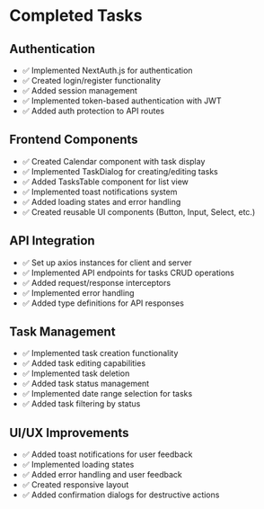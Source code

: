 # Completed Tasks

## Authentication
- ✅ Implemented NextAuth.js for authentication
- ✅ Created login/register functionality
- ✅ Added session management
- ✅ Implemented token-based authentication with JWT
- ✅ Added auth protection to API routes

## Frontend Components
- ✅ Created Calendar component with task display
- ✅ Implemented TaskDialog for creating/editing tasks
- ✅ Added TasksTable component for list view
- ✅ Implemented toast notifications system
- ✅ Added loading states and error handling
- ✅ Created reusable UI components (Button, Input, Select, etc.)

## API Integration
- ✅ Set up axios instances for client and server
- ✅ Implemented API endpoints for tasks CRUD operations
- ✅ Added request/response interceptors
- ✅ Implemented error handling
- ✅ Added type definitions for API responses

## Task Management
- ✅ Implemented task creation functionality
- ✅ Added task editing capabilities
- ✅ Implemented task deletion
- ✅ Added task status management
- ✅ Implemented date range selection for tasks
- ✅ Added task filtering by status

## UI/UX Improvements
- ✅ Added toast notifications for user feedback
- ✅ Implemented loading states
- ✅ Added error handling and user feedback
- ✅ Created responsive layout
- ✅ Added confirmation dialogs for destructive actions 